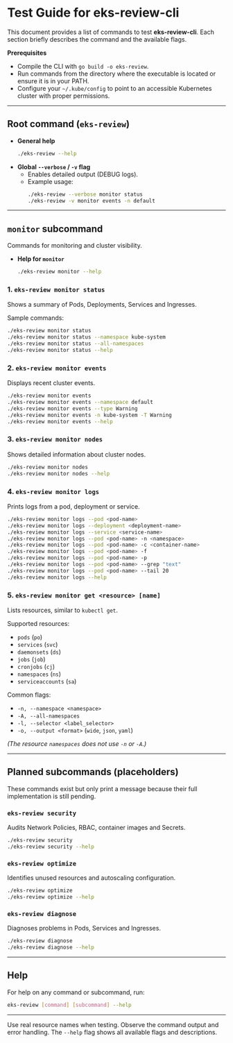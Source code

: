 # Test Guide for eks-review-cli

This document provides a list of commands to test **eks-review-cli**. Each section briefly describes the command and the available flags.

**Prerequisites**
- Compile the CLI with `go build -o eks-review`.
- Run commands from the directory where the executable is located or ensure it is in your PATH.
- Configure your `~/.kube/config` to point to an accessible Kubernetes cluster with proper permissions.

---

## Root command (`eks-review`)

- **General help**
  ```bash
  ./eks-review --help
  ```
- **Global `--verbose` / `-v` flag**
  - Enables detailed output (DEBUG logs).
  - Example usage:
    ```bash
    ./eks-review --verbose monitor status
    ./eks-review -v monitor events -n default
    ```

---

## `monitor` subcommand
Commands for monitoring and cluster visibility.

- **Help for `monitor`**
  ```bash
  ./eks-review monitor --help
  ```

### 1. `eks-review monitor status`
Shows a summary of Pods, Deployments, Services and Ingresses.

Sample commands:
```bash
./eks-review monitor status
./eks-review monitor status --namespace kube-system
./eks-review monitor status --all-namespaces
./eks-review monitor status --help
```

### 2. `eks-review monitor events`
Displays recent cluster events.

```bash
./eks-review monitor events
./eks-review monitor events --namespace default
./eks-review monitor events --type Warning
./eks-review monitor events -n kube-system -T Warning
./eks-review monitor events --help
```

### 3. `eks-review monitor nodes`
Shows detailed information about cluster nodes.

```bash
./eks-review monitor nodes
./eks-review monitor nodes --help
```

### 4. `eks-review monitor logs`
Prints logs from a pod, deployment or service.

```bash
./eks-review monitor logs --pod <pod-name>
./eks-review monitor logs --deployment <deployment-name>
./eks-review monitor logs --service <service-name>
./eks-review monitor logs --pod <pod-name> -n <namespace>
./eks-review monitor logs --pod <pod-name> -c <container-name>
./eks-review monitor logs --pod <pod-name> -f
./eks-review monitor logs --pod <pod-name> -p
./eks-review monitor logs --pod <pod-name> --grep "text"
./eks-review monitor logs --pod <pod-name> --tail 20
./eks-review monitor logs --help
```

### 5. `eks-review monitor get <resource> [name]`
Lists resources, similar to `kubectl get`.

Supported resources:
- `pods` (`po`)
- `services` (`svc`)
- `daemonsets` (`ds`)
- `jobs` (`job`)
- `cronjobs` (`cj`)
- `namespaces` (`ns`)
- `serviceaccounts` (`sa`)

Common flags:
- `-n, --namespace <namespace>`
- `-A, --all-namespaces`
- `-l, --selector <label_selector>`
- `-o, --output <format>` (`wide`, `json`, `yaml`)

*(The resource `namespaces` does not use `-n` or `-A`.)*

---

## Planned subcommands (placeholders)
These commands exist but only print a message because their full implementation is still pending.

### `eks-review security`
Audits Network Policies, RBAC, container images and Secrets.
```bash
./eks-review security
./eks-review security --help
```

### `eks-review optimize`
Identifies unused resources and autoscaling configuration.
```bash
./eks-review optimize
./eks-review optimize --help
```

### `eks-review diagnose`
Diagnoses problems in Pods, Services and Ingresses.
```bash
./eks-review diagnose
./eks-review diagnose --help
```

---

## Help
For help on any command or subcommand, run:
```bash
eks-review [command] [subcommand] --help
```

---

Use real resource names when testing. Observe the command output and error handling. The `--help` flag shows all available flags and descriptions.
